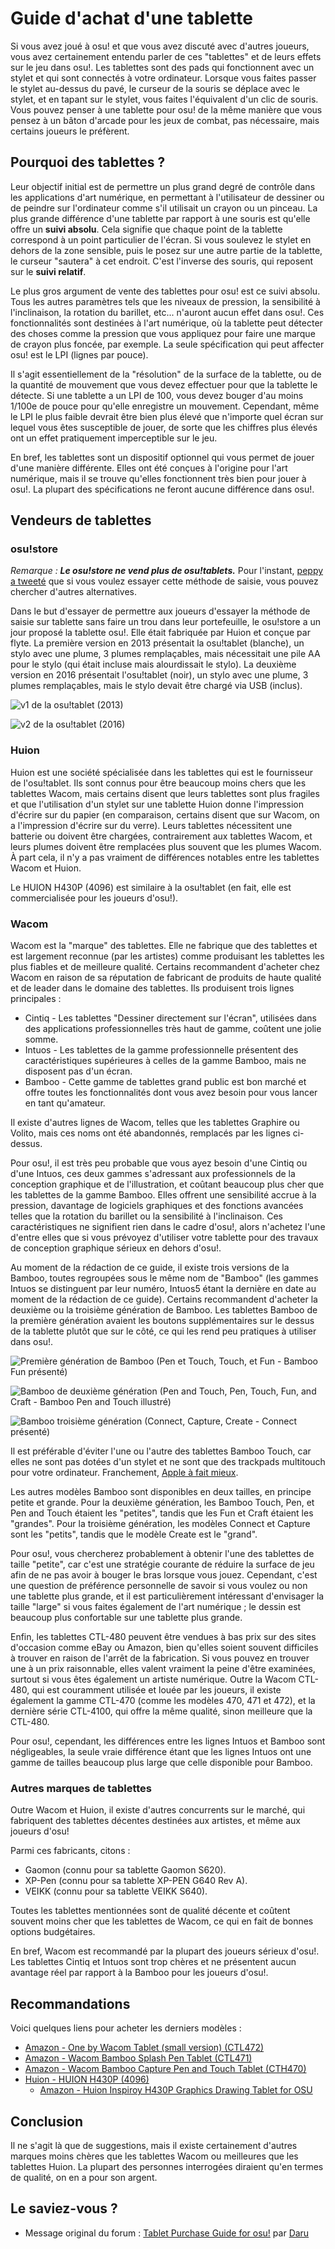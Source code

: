 # Guide d'achat d'une tablette

Si vous avez joué à osu! et que vous avez discuté avec d'autres joueurs, vous avez certainement entendu parler de ces "tablettes" et de leurs effets sur le jeu dans osu!. Les tablettes sont des pads qui fonctionnent avec un stylet et qui sont connectés à votre ordinateur. Lorsque vous faites passer le stylet au-dessus du pavé, le curseur de la souris se déplace avec le stylet, et en tapant sur le stylet, vous faites l'équivalent d'un clic de souris. Vous pouvez penser à une tablette pour osu! de la même manière que vous pensez à un bâton d'arcade pour les jeux de combat, pas nécessaire, mais certains joueurs le préfèrent.

## Pourquoi des tablettes ?

Leur objectif initial est de permettre un plus grand degré de contrôle dans les applications d'art numérique, en permettant à l'utilisateur de dessiner ou de peindre sur l'ordinateur comme s'il utilisait un crayon ou un pinceau. La plus grande différence d'une tablette par rapport à une souris est qu'elle offre un **suivi absolu**. Cela signifie que chaque point de la tablette correspond à un point particulier de l'écran. Si vous soulevez le stylet en dehors de la zone sensible, puis le posez sur une autre partie de la tablette, le curseur "sautera" à cet endroit. C'est l'inverse des souris, qui reposent sur le **suivi relatif**.

Le plus gros argument de vente des tablettes pour osu! est ce suivi absolu. Tous les autres paramètres tels que les niveaux de pression, la sensibilité à l'inclinaison, la rotation du barillet, etc... n'auront aucun effet dans osu!. Ces fonctionnalités sont destinées à l'art numérique, où la tablette peut détecter des choses comme la pression que vous appliquez pour faire une marque de crayon plus foncée, par exemple. La seule spécification qui peut affecter osu! est le LPI (lignes par pouce).

Il s'agit essentiellement de la "résolution" de la surface de la tablette, ou de la quantité de mouvement que vous devez effectuer pour que la tablette le détecte. Si une tablette a un LPI de 100, vous devez bouger d'au moins 1/100e de pouce pour qu'elle enregistre un mouvement. Cependant, même le LPI le plus faible devrait être bien plus élevé que n'importe quel écran sur lequel vous êtes susceptible de jouer, de sorte que les chiffres plus élevés ont un effet pratiquement imperceptible sur le jeu.

En bref, les tablettes sont un dispositif optionnel qui vous permet de jouer d'une manière différente. Elles ont été conçues à l'origine pour l'art numérique, mais il se trouve qu'elles fonctionnent très bien pour jouer à osu!. La plupart des spécifications ne feront aucune différence dans osu!.

## Vendeurs de tablettes

### osu!store

*Remarque : **Le osu!store ne vend plus de osu!tablets.*** Pour l'instant, [peppy a tweeté](https://twitter.com/ppy/status/846190638873767936) que si vous voulez essayer cette méthode de saisie, vous pouvez chercher d'autres alternatives.

Dans le but d'essayer de permettre aux joueurs d'essayer la méthode de saisie sur tablette sans faire un trou dans leur portefeuille, le osu!store a un jour proposé la tablette osu!. Elle était fabriquée par Huion et conçue par flyte. La première version en 2013 présentait la osu!tablet (blanche), un stylo avec une plume, 3 plumes remplaçables, mais nécessitait une pile AA pour le stylo (qui était incluse mais alourdissait le stylo). La deuxième version en 2016 présentait l'osu!tablet (noir), un stylo avec une plume, 3 plumes remplaçables, mais le stylo devait être chargé via USB (inclus).

![](img/osu!tabletv1.jpg "v1 de la osu!tablet \(2013\)")

![](img/osu!tabletv2.jpg "v2 de la osu!tablet \(2016\)")

### Huion

Huion est une société spécialisée dans les tablettes qui est le fournisseur de l'osu!tablet. Ils sont connus pour être beaucoup moins chers que les tablettes Wacom, mais certains disent que leurs tablettes sont plus fragiles et que l'utilisation d'un stylet sur une tablette Huion donne l'impression d'écrire sur du papier (en comparaison, certains disent que sur Wacom, on a l'impression d'écrire sur du verre). Leurs tablettes nécessitent une batterie ou doivent être chargées, contrairement aux tablettes Wacom, et leurs plumes doivent être remplacées plus souvent que les plumes Wacom. À part cela, il n'y a pas vraiment de différences notables entre les tablettes Wacom et Huion.

Le HUION H430P (4096) est similaire à la osu!tablet (en fait, elle est commercialisée pour les joueurs d'osu!).

### Wacom

Wacom est la "marque" des tablettes. Elle ne fabrique que des tablettes et est largement reconnue (par les artistes) comme produisant les tablettes les plus fiables et de meilleure qualité. Certains recommandent d'acheter chez Wacom en raison de sa réputation de fabricant de produits de haute qualité et de leader dans le domaine des tablettes. Ils produisent trois lignes principales :

- Cintiq - Les tablettes "Dessiner directement sur l'écran", utilisées dans des applications professionnelles très haut de gamme, coûtent une jolie somme.
- Intuos - Les tablettes de la gamme professionnelle présentent des caractéristiques supérieures à celles de la gamme Bamboo, mais ne disposent pas d'un écran.
- Bamboo - Cette gamme de tablettes grand public est bon marché et offre toutes les fonctionnalités dont vous avez besoin pour vous lancer en tant qu'amateur.

Il existe d'autres lignes de Wacom, telles que les tablettes Graphire ou Volito, mais ces noms ont été abandonnés, remplacés par les lignes ci-dessus.

Pour osu!, il est très peu probable que vous ayez besoin d'une Cintiq ou d'une Intuos, ces deux gammes s'adressant aux professionnels de la conception graphique et de l'illustration, et coûtant beaucoup plus cher que les tablettes de la gamme Bamboo. Elles offrent une sensibilité accrue à la pression, davantage de logiciels graphiques et des fonctions avancées telles que la rotation du barillet ou la sensibilité à l'inclinaison. Ces caractéristiques ne signifient rien dans le cadre d'osu!, alors n'achetez l'une d'entre elles que si vous prévoyez d'utiliser votre tablette pour des travaux de conception graphique sérieux en dehors d'osu!.

Au moment de la rédaction de ce guide, il existe trois versions de la Bamboo, toutes regroupées sous le même nom de "Bamboo" (les gammes Intuos se distinguent par leur numéro, Intuos5 étant la dernière en date au moment de la rédaction de ce guide). Certains recommandent d'acheter la deuxième ou la troisième génération de Bamboo. Les tablettes Bamboo de la première génération avaient les boutons supplémentaires sur le dessus de la tablette plutôt que sur le côté, ce qui les rend peu pratiques à utiliser dans osu!.

![](img/gen1.jpg "Première génération de Bamboo (Pen et Touch, Touch, et Fun - Bamboo Fun présenté)")

![](img/gen2.jpg "Bamboo de deuxième génération (Pen and Touch, Pen, Touch, Fun, and Craft - Bamboo Pen and Touch illustré)")

![](img/gen3.jpg "Bamboo troisième génération (Connect, Capture, Create - Connect présenté)")

Il est préférable d'éviter l'une ou l'autre des tablettes Bamboo Touch, car elles ne sont pas dotées d'un stylet et ne sont que des trackpads multitouch pour votre ordinateur. Franchement, [Apple à fait mieux](https://apple.com/magictrackpad).

Les autres modèles Bamboo sont disponibles en deux tailles, en principe petite et grande. Pour la deuxième génération, les Bamboo Touch, Pen, et Pen and Touch étaient les "petites", tandis que les Fun et Craft étaient les "grandes". Pour la troisième génération, les modèles Connect et Capture sont les "petits", tandis que le modèle Create est le "grand".

Pour osu!, vous chercherez probablement à obtenir l'une des tablettes de taille "petite", car c'est une stratégie courante de réduire la surface de jeu afin de ne pas avoir à bouger le bras lorsque vous jouez. Cependant, c'est une question de préférence personnelle de savoir si vous voulez ou non une tablette plus grande, et il est particulièrement intéressant d'envisager la taille "large" si vous faites également de l'art numérique ; le dessin est beaucoup plus confortable sur une tablette plus grande.

Enfin, les tablettes CTL-480 peuvent être vendues à bas prix sur des sites d'occasion comme eBay ou Amazon, bien qu'elles soient souvent difficiles à trouver en raison de l'arrêt de la fabrication. Si vous pouvez en trouver une à un prix raisonnable, elles valent vraiment la peine d'être examinées, surtout si vous êtes également un artiste numérique. Outre la Wacom CTL-480, qui est couramment utilisée et louée par les joueurs, il existe également la gamme CTL-470 (comme les modèles 470, 471 et 472), et la dernière série CTL-4100, qui offre la même qualité, sinon meilleure que la CTL-480.

Pour osu!, cependant, les différences entre les lignes Intuos et Bamboo sont négligeables, la seule vraie différence étant que les lignes Intuos ont une gamme de tailles beaucoup plus large que celle disponible pour Bamboo.

### Autres marques de tablettes

Outre Wacom et Huion, il existe d'autres concurrents sur le marché, qui fabriquent des tablettes décentes destinées aux artistes, et même aux joueurs d'osu!

Parmi ces fabricants, citons :

- Gaomon (connu pour sa tablette Gaomon S620).
- XP-Pen (connu pour sa tablette XP-PEN G640 Rev A).
- VEIKK (connu pour sa tablette VEIKK S640).

Toutes les tablettes mentionnées sont de qualité décente et coûtent souvent moins cher que les tablettes de Wacom, ce qui en fait de bonnes options budgétaires.

En bref, Wacom est recommandé par la plupart des joueurs sérieux d'osu!. Les tablettes Cintiq et Intuos sont trop chères et ne présentent aucun avantage réel par rapport à la Bamboo pour les joueurs d'osu!.

## Recommandations

Voici quelques liens pour acheter les derniers modèles :

- [Amazon - One by Wacom Tablet (small version) (CTL472)](https://www.amazon.com/dp/B07S1RR3FR)
- [Amazon - Wacom Bamboo Splash Pen Tablet (CTL471)](https://a.co/fCXqteP)
- [Amazon - Wacom Bamboo Capture Pen and Touch Tablet (CTH470)](https://a.co/b4GpKXt)
- [Huion - HUION H430P (4096)](https://huiontablet.com/all-products/graphic-tablets/huion-h430p-4096.html)
  - [Amazon - Huion Inspiroy H430P Graphics Drawing Tablet for OSU](https://a.co/6uDGhXL)

## Conclusion

Il ne s'agit là que de suggestions, mais il existe certainement d'autres marques moins chères que les tablettes Wacom ou meilleures que les tablettes Huion. La plupart des personnes interrogées diraient qu'en termes de qualité, on en a pour son argent.

## Le saviez-vous ?

- Message original du forum : [Tablet Purchase Guide for osu!](https://osu.ppy.sh/community/forums/topics/71895) par [Daru](https://osu.ppy.sh/users/32480)
